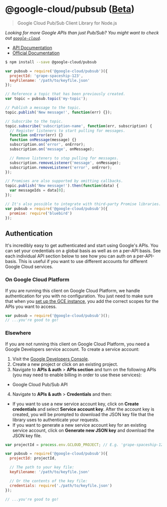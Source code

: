 # @google-cloud/pubsub ([Beta][versioning])
> Google Cloud Pub/Sub Client Library for Node.js

*Looking for more Google APIs than just Pub/Sub? You might want to check out [`google-cloud`][google-cloud].*

- [API Documentation][gcloud-pubsub-docs]
- [Official Documentation][cloud-pubsub-docs]


```sh
$ npm install --save @google-cloud/pubsub
```
```js
var pubsub = require('@google-cloud/pubsub')({
  projectId: 'grape-spaceship-123',
  keyFilename: '/path/to/keyfile.json'
});

// Reference a topic that has been previously created.
var topic = pubsub.topic('my-topic');

// Publish a message to the topic.
topic.publish('New message!', function(err) {});

// Subscribe to the topic.
topic.subscribe('subscription-name', function(err, subscription) {
  // Register listeners to start pulling for messages.
  function onError(err) {}
  function onMessage(message) {}
  subscription.on('error', onError);
  subscription.on('message', onMessage);

  // Remove listeners to stop pulling for messages.
  subscription.removeListener('message', onMessage);
  subscription.removeListener('error', onError);
});

// Promises are also supported by omitting callbacks.
topic.publish('New message!').then(function(data) {
  var messageIds = data[0];
});

// It's also possible to integrate with third-party Promise libraries.
var pubsub = require('@google-cloud/pubsub')({
  promise: require('bluebird')
});
```


## Authentication

It's incredibly easy to get authenticated and start using Google's APIs. You can set your credentials on a global basis as well as on a per-API basis. See each individual API section below to see how you can auth on a per-API-basis. This is useful if you want to use different accounts for different Google Cloud services.

### On Google Cloud Platform

If you are running this client on Google Cloud Platform, we handle authentication for you with no configuration. You just need to make sure that when you [set up the GCE instance][gce-how-to], you add the correct scopes for the APIs you want to access.

``` js
var pubsub = require('@google-cloud/pubsub')();
// ...you're good to go!
```

### Elsewhere

If you are not running this client on Google Cloud Platform, you need a Google Developers service account. To create a service account:

1. Visit the [Google Developers Console][dev-console].
2. Create a new project or click on an existing project.
3. Navigate to  **APIs & auth** > **APIs section** and turn on the following APIs (you may need to enable billing in order to use these services):
  * Google Cloud Pub/Sub API
4. Navigate to **APIs & auth** >  **Credentials** and then:
  * If you want to use a new service account key, click on **Create credentials** and select **Service account key**. After the account key is created, you will be prompted to download the JSON key file that the library uses to authenticate your requests.
  * If you want to generate a new service account key for an existing service account, click on **Generate new JSON key** and download the JSON key file.

``` js
var projectId = process.env.GCLOUD_PROJECT; // E.g. 'grape-spaceship-123'

var pubsub = require('@google-cloud/pubsub')({
  projectId: projectId,

  // The path to your key file:
  keyFilename: '/path/to/keyfile.json'

  // Or the contents of the key file:
  credentials: require('./path/to/keyfile.json')
});

// ...you're good to go!
```


[versioning]: https://github.com/GoogleCloudPlatform/google-cloud-node#versioning
[google-cloud]: https://github.com/GoogleCloudPlatform/google-cloud-node/
[gce-how-to]: https://cloud.google.com/compute/docs/authentication#using
[dev-console]: https://console.developers.google.com/project
[gcloud-pubsub-docs]: https://googlecloudplatform.github.io/google-cloud-node/#/docs/pubsub
[cloud-pubsub-docs]: https://cloud.google.com/pubsub/docs
